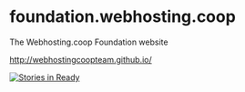 foundation.webhosting.coop
==========================

The Webhosting.coop Foundation website

http://webhostingcoopteam.github.io/

[![Stories in Ready](https://badge.waffle.io/WebHostingCoopTeam/WebHostingCoopTeam.github.io.png?label=ready&title=Ready)](https://waffle.io/WebHostingCoopTeam/WebHostingCoopTeam.github.io)
